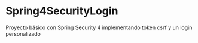 # Spring4SecurityLogin
Proyecto básico con Spring Security 4 implementando token csrf y un login personalizado
